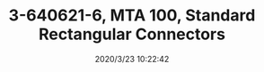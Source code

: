 ﻿---
layout: post 
title: 3-640621-6, MTA 100, Standard Rectangular Connectors
tags: 3-640621-6,MTA156
categories: wire-harness
overview: IDT, IDC, MTA 100, Standard Rectangular Connectors, Connector, Receptacle, With Mating Retention, Locking Ramp Mating Retention Type
series: MTA156
part_number: 
thumb_img: static/202003/301-thumb-20200323182325.jpg
small_img: static/202003/301-20200323182325.jpg
date: 2020/3/23 10:22:42
---



